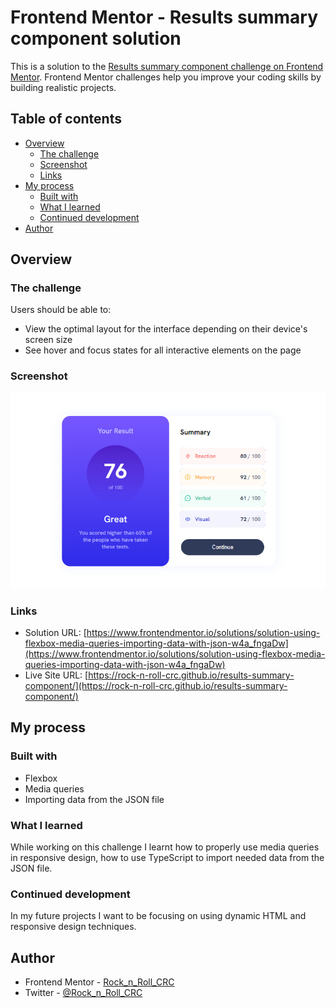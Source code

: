 # Frontend Mentor - Results summary component solution

This is a solution to the [Results summary component challenge on Frontend Mentor](https://www.frontendmentor.io/challenges/results-summary-component-CE_K6s0maV). Frontend Mentor challenges help you improve your coding skills by building realistic projects. 

## Table of contents

- [Overview](#overview)
  - [The challenge](#the-challenge)
  - [Screenshot](#screenshot)
  - [Links](#links)
- [My process](#my-process)
  - [Built with](#built-with)
  - [What I learned](#what-i-learned)
  - [Continued development](#continued-development)
- [Author](#author)

## Overview

### The challenge

Users should be able to:

- View the optimal layout for the interface depending on their device's screen size
- See hover and focus states for all interactive elements on the page

### Screenshot

![](./images/screenshot.jpg)

### Links

- Solution URL: [https://www.frontendmentor.io/solutions/solution-using-flexbox-media-queries-importing-data-with-json-w4a_fngaDw](https://www.frontendmentor.io/solutions/solution-using-flexbox-media-queries-importing-data-with-json-w4a_fngaDw)
- Live Site URL: [https://rock-n-roll-crc.github.io/results-summary-component/](https://rock-n-roll-crc.github.io/results-summary-component/)

## My process

### Built with
- Flexbox
- Media queries
- Importing data from the JSON file

### What I learned

While working on this challenge I learnt how to properly use media queries in responsive design, how to use TypeScript to import needed data from the JSON file.

### Continued development

In my future projects I want to be focusing on using dynamic HTML and responsive design techniques.

## Author

- Frontend Mentor - [Rock_n_Roll_CRC](https://www.frontendmentor.io/profile/Rock-n-Roll-CRC)
- Twitter - [@Rock_n_Roll_CRC](https://twitter.com/Rock_n_Roll_CRC)
